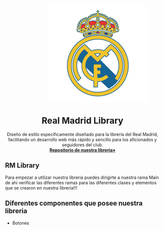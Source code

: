 
<!DOCTYPE html>
<html>
<head>

</head>
<body>


<p align="center">
  <img src="https://raw.githubusercontent.com/NathanaelPerez/prueba/main/real-madrid-logo-png-6.png" alt="Real Madrid Logo" class="center" style="margin-left:100px">
</p>

  <h1 align="center">Real Madrid Library</h1>
 <p align="center">
    Diseño de estilo específicamente diseñado para la librería del Real Madrid, facilitando un desarrollo web más rápido y sencillo para los aficionados y seguidores     del club.
   <br>
   <a href="https://github.com/LuisCruz29/New_Bootstrap_Library"><strong>Repositorio de nuestra libreria»</strong></a>

 </p>


  ## RM Library
  Para empezar a utilizar nuestra libreria puedes dirigirte a nuestra rama Main de ahi verificar las diferentes ramas para las diferentes clases y elementos que se crearon en nuestra libreria!!!

  ## Diferentes componentes que posee nuestra libreria
  - Botones
  
</body>
</html>
